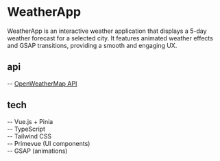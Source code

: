 # WeatherApp

WeatherApp is an interactive weather application that displays a 5-day weather forecast for a selected city. 
It features animated weather effects and GSAP transitions, providing a smooth and engaging UX.

## api

-- [OpenWeatherMap API](https://openweathermap.org/api)

## tech

-- Vue.js + Pinia <br />
-- TypeScript <br />
-- Tailwind CSS <br />
-- Primevue (UI components) <br />
-- GSAP (animations) <br />

